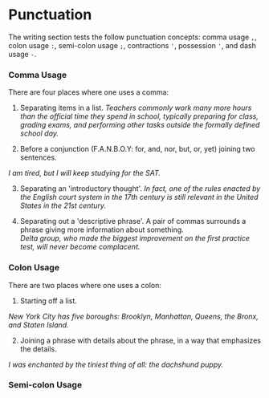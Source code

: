 # Punctuation

The writing section tests the follow punctuation concepts: comma usage `,`,
colon usage `:`, semi-colon usage `;`, contractions `'`, possession `'`, and dash usage `-`.

### Comma Usage

There are four places where one uses a comma:

1. Separating items in a list.
  *Teachers commonly work many more hours than the official time they spend in
 school, typically preparing for class, grading exams, and performing other tasks
 outside the formally defined school day.*

2. Before a conjunction (F.A.N.B.O.Y: for, and, nor, but, or, yet) joining two sentences.

 *I am tired, but I will keep studying for the SAT.*

3. Separating an 'introductory thought'.
 *In fact, one of the rules enacted by the English court system in the
 17th century is still relevant in the United States in the 21st century.*

4. Separating out a 'descriptive phrase'.  A pair of commas surrounds a phrase
giving more information about something.  
*Delta group, who made the biggest improvement on the first practice test, will
never become complacent.*


### Colon Usage

There are two places where one uses a colon:

1. Starting off a list.

*New York City has five boroughs: Brooklyn, Manhattan, Queens, the Bronx, and
Staten Island.*

2. Joining a phrase with details about the phrase, in a way that emphasizes the
details.

*I was enchanted by the tiniest thing of all: the dachshund puppy.* 

### Semi-colon Usage




